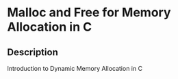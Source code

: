 # Malloc and Free for Memory Allocation in C
## Description
Introduction to Dynamic Memory Allocation in C
